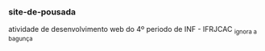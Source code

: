 ### site-de-pousada
atividade de desenvolvimento web do 4º periodo de INF - IFRJCAC
<sub>ignora a bagunça</sub>
